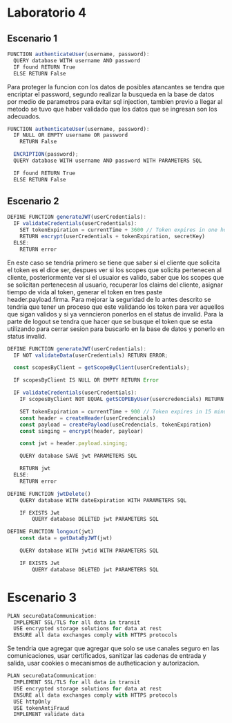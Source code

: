 # Laboratorio 4

## Escenario 1

```typescript
FUNCTION authenticateUser(username, password):
  QUERY database WITH username AND password
  IF found RETURN True
  ELSE RETURN False
```

Para proteger la funcion con los datos de posibles atancantes se tendra que encriptar el password, segundo realizar la busqueda en la base de datos por medio de parametros para evitar sql injection, tambien previo a llegar al metodo se tuvo que haber validado que los datos que se ingresan son los adecuados.

```typescript
FUNCTION authenticateUser(username, password):
  IF NULL OR EMPTY username OR password
    RETURN False

  ENCRIPTION(password);
  QUERY database WITH username AND password WITH PARAMETERS SQL

  IF found RETURN True
  ELSE RETURN False
```

## Escenario 2

```typescript
DEFINE FUNCTION generateJWT(userCredentials):
  IF validateCredentials(userCredentials):
    SET tokenExpiration = currentTime + 3600 // Token expires in one hour
    RETURN encrypt(userCredentials + tokenExpiration, secretKey)
  ELSE:
    RETURN error
```

En este caso se tendria primero se tiene que saber si el cliente que solicita el token es el dice ser, despues ver si los scopes que solicita pertenecen al cliente, posteriormente ver si el usuaior es valido, saber que los scopes que se solicitan pertenecesn al usuario, recuperar los claims del cliente, asignar tiempo de vida al token, generar el token en tres paste header.payload.firma. Para mejorar la seguridad de lo antes descrito se tendria que tener un proceso que este validando los token para ver aquellos que sigan validos y si ya venncieron ponerlos en el status de invalid. Para la parte de logout se tendra que hacer que se busque el token que se esta utilizando para cerrar sesion para buscarlo en la base de datos y ponerlo en status invalid.

```typescript
DEFINE FUNCTION generateJWT(userCredentials):
  IF NOT validateData(userCredentials) RETURN ERROR;

  const scopesByClient = getScopeByClient(userCredentials);

  IF scopesByClient IS NULL OR EMPTY RETURN Error

  IF validateCredentials(userCredentials):
    IF scopesByClient NOT EQUAL getSCOPEByUser(usercredencials) RETURN Error

    SET tokenExpiration = currentTime + 900 // Token expires in 15 minutes
    const header = createHeader(userCredencials)
    const payload = createPayload(useCredencials, tokenExpiration)
    const singing = encrypt(header, payloar)

    const jwt = header.payload.singing;

    QUERY database SAVE jwt PARAMETERS SQL

    RETURN jwt
  ELSE:
    RETURN error

DEFINE FUNCTION jwtDelete()
    QUERY database WITH dateExpiration WITH PARAMETERS SQL

    IF EXISTS Jwt
        QUERY database DELETED jwt PARAMETERS SQL

DEFINE FUNCTION longout(jwt)
    const data = getDataByJWT(jwt)

    QUERY database WITH jwtid WITH PARAMETERS SQL

    IF EXISTS Jwt
        QUERY database DELETED jwt PARAMETERS SQL
```

# Escenario 3

```typescript
PLAN secureDataCommunication:
  IMPLEMENT SSL/TLS for all data in transit
  USE encrypted storage solutions for data at rest
  ENSURE all data exchanges comply with HTTPS protocols
```

Se tendria que agregar que agregar que solo se use canales seguro en las comunicaciones, usar certificados, sanitizar las cadenas de entrada y salida, usar cookies o mecanismos de autheticacion y autorizacion.

```typescript
PLAN secureDataCommunication:
  IMPLEMENT SSL/TLS for all data in transit
  USE encrypted storage solutions for data at rest
  ENSURE all data exchanges comply with HTTPS protocols
  USE httpOnly
  USE tokenAntiFraud
  IMPLEMENT validate data
```
